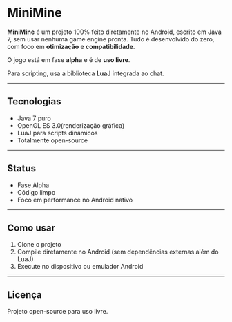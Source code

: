 # MiniMine

**MiniMine** é um projeto 100% feito diretamente no Android, escrito em Java 7, sem usar nenhuma game engine pronta. Tudo é desenvolvido do zero, com foco em **otimização** e **compatibilidade**.  

O jogo está em fase **alpha** e é de **uso livre**.  

Para scripting, usa a biblioteca **LuaJ** integrada ao chat.

---

## Tecnologias

- Java 7 puro 
- OpenGL ES 3.0(renderização gráfica)  
- LuaJ para scripts dinâmicos  
- Totalmente open-source  

---

## Status

- Fase Alpha  
- Código limpo 
- Foco em performance no Android nativo  

---

## Como usar

1. Clone o projeto  
2. Compile diretamente no Android (sem dependências externas além do LuaJ)  
3. Execute no dispositivo ou emulador Android  

---

## Licença

Projeto open-source para uso livre.

